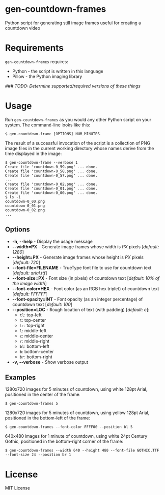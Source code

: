 # gen-countdown-frames
Python script for generating still image frames useful for creating a countdown video

# Requirements
`gen-countdown-frames` requires:

* Python - the script is written in this language
* Pillow - the Python imaging library

_### TODO: Determine supported/required versions of these things_

# Usage
Run `gen-countdown-frames` as you would any other Python script on your system.  The command-line looks like this:

`$ gen-countdown-frame [OPTIONS] NUM_MINUTES`

The result of a successful invocation of the script is a collection of PNG image files in the current working directory whose names derive from the time displayed in the image:

    $ gen-countdown-frame --verbose 1
    Create file 'countdown-0_59.png' ... done.
    Create file 'countdown-0_58.png' ... done.
    Create file 'countdown-0_57.png' ... done.
    ...
    Create file 'countdown-0_02.png' ... done.
    Create file 'countdown-0_01.png' ... done.
    Create file 'countdown-0_00.png' ... done.
    $ ls -1
    countdown-0_00.png
    countdown-0_01.png
    countdown-0_02.png
    ...

## Options
* **-h, --help** - Display the usage message
* **--width=PX** - Generate image frames whose width is _PX_ pixels [_default: 1280_]
* **--height=PX** - Generate image frames whose height is _PX_ pixels [_default: 720_]
* **--font-file=FILENAME** - TrueType font file to use for countdown text [_default: arial.ttf_]
* **--font-size=PX** - Font size (in pixels) of countdown text [_default: 10% of the image width_]
* **--font-color=HEX** - Font color (as an RGB hex triplet) of countdown text [_default: FFFFFF_]
* **--font-opacity=INT** - Font opacity (as an integer percentage) of countdown text [_default: 100_]
* **--position=LOC** - Rough location of text (with padding) [_default: c_]:
    * `tl`: top-left
    * `t`: top-center
    * `tr`: top-right
    * `l`: middle-left
    * `c`: middle-center
    * `r`: middle-right
    * `bl`: bottom-left
    * `b`: bottom-center
    * `br`: bottom-right
* **-v, --verbose** - Show verbose output

## Examples
1280x720 images for 5 minutes of countdown, using white 128pt Arial, positioned in the center of the frame:

`$ gen-countdown-frames 5`

1280x720 images for 5 minutes of countdown, using yellow 128pt Arial, positioned in the bottom-left of the frame:

`$ gen-countdown-frames --font-color FFFF00 --position bl 5`

640x480 images for 1 minute of countdown, using white 24pt Century Gothic, positioned in the bottom-right corner of the frame:

`$ gen-countdown-frames --width 640 --height 480 --font-file GOTHIC.TTF --font-size 24 --position br 1`

# License
MIT License
